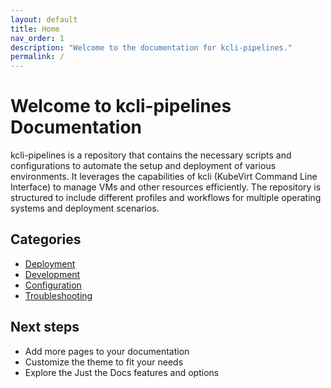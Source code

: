 ```yaml
---
layout: default
title: Home
nav_order: 1
description: "Welcome to the documentation for kcli-pipelines."
permalink: /
---
```


# Welcome to kcli-pipelines Documentation

kcli-pipelines is a repository that contains the necessary scripts and configurations to automate the setup and deployment of various environments. It leverages the capabilities of kcli (KubeVirt Command Line Interface) to manage VMs and other resources efficiently. The repository is structured to include different profiles and workflows for multiple operating systems and deployment scenarios.

## Categories

- [Deployment](/deployment/)
- [Development](/development/)
- [Configuration](/configuration/)
- [Troubleshooting](/troubleshooting/)
## Next steps

- Add more pages to your documentation
- Customize the theme to fit your needs
- Explore the Just the Docs features and options

